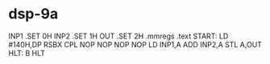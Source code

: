 # dsp-9a
INP1 .SET 0H
INP2 .SET 1H
OUT .SET 2H
.mmregs
.text
START:
LD #140H,DP
RSBX CPL
NOP
NOP
NOP
NOP
LD INP1,A
ADD INP2,A
STL A,OUT
HLT: B HLT
